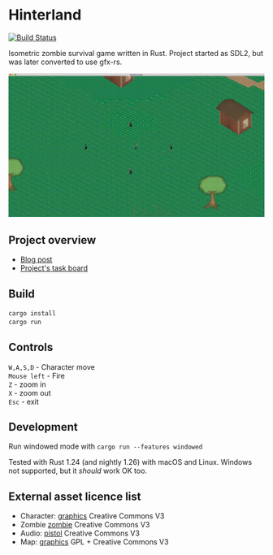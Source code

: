 # Hinterland

[![Build Status](https://travis-ci.org/Laastine/hinterland.svg?branch=master)](https://travis-ci.org/Laastine/hinterland)

Isometric zombie survival game written in Rust.
Project started as SDL2, but was later converted to use gfx-rs.

<img src="assets/hinterland-gl-2018-02-26.gif" alt="preview">

## Project overview
- [Blog post](https://laastine.kapsi.fi/code/2018/01/07/zombie-shooter.html)
- [Project's task board](https://github.com/Laastine/hinterland/projects/1)

## Build

```bash
cargo install
cargo run
```

## Controls

`W,A,S,D` - Character move<br/>
`Mouse left` - Fire<br/>
`Z` - zoom in<br/>
`X` - zoom out<br/>
`Esc` - exit

## Development

Run windowed mode with `cargo run --features windowed`

Tested with Rust 1.24 (and nightly 1.26) with macOS and Linux. Windows not supported, but it _should_ work OK too.

## External asset licence list

* Character: [graphics](http://opengameart.org/content/tmim-heroine-bleeds-game-art) Creative Commons V3
* Zombie [zombie](http://opengameart.org/content/zombie-sprites) Creative Commons V3
* Audio: [pistol](http://opengameart.org/content/chaingun-pistol-rifle-shotgun-shots) Creative Commons V3
* Map: [graphics](http://opengameart.org/content/tiled-terrains) GPL + Creative Commons V3
